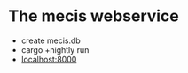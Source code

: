 # The mecis webservice

- create mecis.db
- cargo +nightly run
- [localhost:8000](http://localhost:8000)

